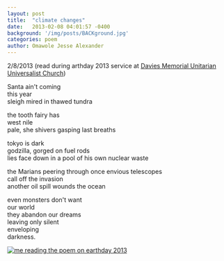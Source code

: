 ```yaml
---
layout: post
title:  "climate changes"
date:   2013-02-08 04:01:57 -0400
background: '/img/posts/BACKground.jpg'
categories: poem
author: Omawole Jesse Alexander
---
```

2/8/2013 (read during arthday 2013 service at [Davies Memorial Unitarian Universalist Church](https://www.dmuuc.org))

Santa ain't coming  
this year  
sleigh mired in thawed tundra  

the tooth fairy has  
west nile  
pale, she shivers gasping last breaths  

tokyo is dark  
godzilla, gorged on fuel rods  
lies face down in a pool of his own nuclear waste  

the Marians peering through once envious telescopes  
call off the invasion  
another oil spill wounds the ocean  

even monsters don't want  
our world  
they abandon our dreams  
leaving only silent  
enveloping  
darkness.

[![me reading the poem on earthday 2013](http://img.youtube.com/vi/L7jZSqroTLQ/0.jpg)](http://www.youtube.com/watch?v=L7jZSqroTLQ)
